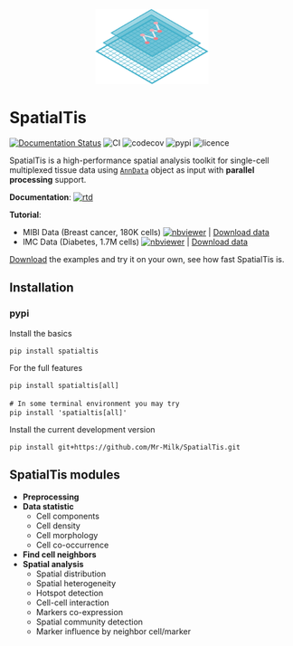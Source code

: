 <p align="center">
<img src="https://raw.githubusercontent.com/Mr-Milk/SpatialTis/master/src/Logo.svg" width="200"/>
<p/>


# SpatialTis
[![Documentation Status](https://readthedocs.org/projects/spatialtis/badge/?version=latest&style=flat-square)](https://spatialtis.readthedocs.io/en/latest/?badge=latest)
![CI](https://flat.badgen.net/github/status/Mr-Milk/SpatialTis?icon=github&label=CI)
![codecov](https://flat.badgen.net/codecov/c/github/Mr-Milk/SpatialTis)
![pypi](https://flat.badgen.net/pypi/v/spatialtis?color=blue)
![licence](https://flat.badgen.net/github/license/Mr-Milk/SpatialTis)

SpatialTis is a high-performance spatial analysis toolkit for single-cell multiplexed tissue data using [`AnnData`](https://icb-anndata.readthedocs-hosted.com/en/stable/#) object as input with **parallel processing** support.

**Documentation**: [![rtd](https://flat.badgen.net/badge/view%20on/read%20the%20docs/blue)](https://spatialtis.readthedocs.io/en/latest/)

**Tutorial**: 
- MIBI Data (Breast cancer, 180K cells) [![nbviewer](https://flat.badgen.net/badge/view%20on/nbviewer/orange)](https://nbviewer.jupyter.org/github/Mr-Milk/SpatialTis-Tutorial/blob/master/Tutorial-1%20%28MIBI-dataset%29.ipynb) | [Download data](https://uofmacau-my.sharepoint.com/:u:/g/personal/yb97643_umac_mo/ET7-chqWIc9EqSEtY-foQ7IBURusGw9hlTSBC3xD_bNdgw?download=1)
- IMC Data (Diabetes, 1.7M cells) [![nbviewer](https://flat.badgen.net/badge/view%20on/nbviewer/orange)](https://nbviewer.jupyter.org/github/Mr-Milk/SpatialTis-Tutorial/blob/master/Tutorial-2%20%28IMC-dataset%29.ipynb) | [Download data](https://uofmacau-my.sharepoint.com/:u:/g/personal/yb97643_umac_mo/EXJFp1Nn_k5NphOp986lGvABmDNC_fNPGjrw5xN4NUPnRA?download=1)

[Download](https://github.com/Mr-Milk/SpatialTis-Tutorial) the examples and try it on your own, see how fast SpatialTis is.

## Installation

### pypi

Install the basics

```shell
pip install spatialtis
```

For the full features

```shell
pip install spatialtis[all]

# In some terminal environment you may try
pip install 'spatialtis[all]'
```

Install the current development version

```shell
pip install git+https://github.com/Mr-Milk/SpatialTis.git
```



## SpatialTis modules

- **Preprocessing**
- **Data statistic**
    - Cell components
    - Cell density
    - Cell morphology
    - Cell co-occurrence
- **Find cell neighbors**
- **Spatial analysis**
    - Spatial distribution
    - Spatial heterogeneity
    - Hotspot detection
    - Cell-cell interaction
    - Markers co-expression
    - Spatial community detection
    - Marker influence by neighbor cell/marker
